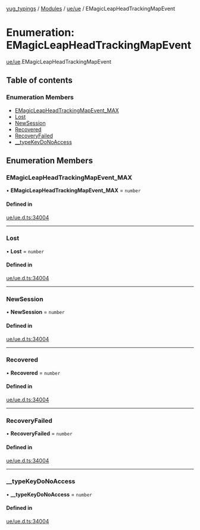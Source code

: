 [yug_typings](../README.md) / [Modules](../modules.md) / [ue/ue](../modules/ue_ue.md) / EMagicLeapHeadTrackingMapEvent

# Enumeration: EMagicLeapHeadTrackingMapEvent

[ue/ue](../modules/ue_ue.md).EMagicLeapHeadTrackingMapEvent

## Table of contents

### Enumeration Members

- [EMagicLeapHeadTrackingMapEvent\_MAX](ue_ue.EMagicLeapHeadTrackingMapEvent.md#emagicleapheadtrackingmapevent_max)
- [Lost](ue_ue.EMagicLeapHeadTrackingMapEvent.md#lost)
- [NewSession](ue_ue.EMagicLeapHeadTrackingMapEvent.md#newsession)
- [Recovered](ue_ue.EMagicLeapHeadTrackingMapEvent.md#recovered)
- [RecoveryFailed](ue_ue.EMagicLeapHeadTrackingMapEvent.md#recoveryfailed)
- [\_\_typeKeyDoNoAccess](ue_ue.EMagicLeapHeadTrackingMapEvent.md#__typekeydonoaccess)

## Enumeration Members

### EMagicLeapHeadTrackingMapEvent\_MAX

• **EMagicLeapHeadTrackingMapEvent\_MAX** = `number`

#### Defined in

[ue/ue.d.ts:34004](https://github.com/YugMetaverse/yug_typings/blob/25cad34/ue/ue.d.ts#L34004)

___

### Lost

• **Lost** = `number`

#### Defined in

[ue/ue.d.ts:34004](https://github.com/YugMetaverse/yug_typings/blob/25cad34/ue/ue.d.ts#L34004)

___

### NewSession

• **NewSession** = `number`

#### Defined in

[ue/ue.d.ts:34004](https://github.com/YugMetaverse/yug_typings/blob/25cad34/ue/ue.d.ts#L34004)

___

### Recovered

• **Recovered** = `number`

#### Defined in

[ue/ue.d.ts:34004](https://github.com/YugMetaverse/yug_typings/blob/25cad34/ue/ue.d.ts#L34004)

___

### RecoveryFailed

• **RecoveryFailed** = `number`

#### Defined in

[ue/ue.d.ts:34004](https://github.com/YugMetaverse/yug_typings/blob/25cad34/ue/ue.d.ts#L34004)

___

### \_\_typeKeyDoNoAccess

• **\_\_typeKeyDoNoAccess** = `number`

#### Defined in

[ue/ue.d.ts:34004](https://github.com/YugMetaverse/yug_typings/blob/25cad34/ue/ue.d.ts#L34004)

